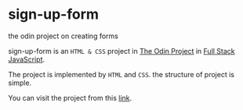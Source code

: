 # sign-up-form

the odin project on creating forms

sign-up-form is an `HTML & CSS` project in [The Odin Project](https://www.theodinproject.com/dashboard) in [Full Stack JavaScript](https://www.theodinproject.com/paths/full-stack-javascript).

The project is implemented by `HTML` and `CSS`. the structure of project is simple.

You can visit the project from this [link](https://omar622.github.io/sign-up-form/).